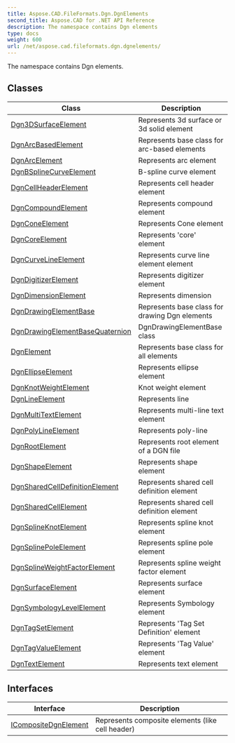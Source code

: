 ```yaml
---
title: Aspose.CAD.FileFormats.Dgn.DgnElements
second_title: Aspose.CAD for .NET API Reference
description: The namespace contains Dgn elements
type: docs
weight: 600
url: /net/aspose.cad.fileformats.dgn.dgnelements/
---
```

The namespace contains Dgn elements.

## Classes

| Class | Description |
| --- | --- |
| [Dgn3DSurfaceElement](./dgn3dsurfaceelement/) | Represents 3d surface or 3d solid element |
| [DgnArcBasedElement](./dgnarcbasedelement/) | Represents base class for arc-based elements |
| [DgnArcElement](./dgnarcelement/) | Represents arc element |
| [DgnBSplineCurveElement](./dgnbsplinecurveelement/) | B-spline curve element |
| [DgnCellHeaderElement](./dgncellheaderelement/) | Represents cell header element |
| [DgnCompoundElement](./dgncompoundelement/) | Represents compound element |
| [DgnConeElement](./dgnconeelement/) | Represents Cone element |
| [DgnCoreElement](./dgncoreelement/) | Represents 'core' element |
| [DgnCurveLineElement](./dgncurvelineelement/) | Represents curve line element element |
| [DgnDigitizerElement](./dgndigitizerelement/) | Represents digitizer element |
| [DgnDimensionElement](./dgndimensionelement/) | Represents dimension |
| [DgnDrawingElementBase](./dgndrawingelementbase/) | Represents base class for drawing Dgn elements |
| [DgnDrawingElementBaseQuaternion](./dgndrawingelementbasequaternion/) | DgnDrawingElementBase class |
| [DgnElement](./dgnelement/) | Represents base class for all elements |
| [DgnEllipseElement](./dgnellipseelement/) | Represents ellipse element |
| [DgnKnotWeightElement](./dgnknotweightelement/) | Knot weight element |
| [DgnLineElement](./dgnlineelement/) | Represents line |
| [DgnMultiTextElement](./dgnmultitextelement/) | Represents multi-line text element |
| [DgnPolyLineElement](./dgnpolylineelement/) | Represents poly-line |
| [DgnRootElement](./dgnrootelement/) | Represents root element of a DGN file |
| [DgnShapeElement](./dgnshapeelement/) | Represents shape element |
| [DgnSharedCellDefinitionElement](./dgnsharedcelldefinitionelement/) | Represents shared cell definition element |
| [DgnSharedCellElement](./dgnsharedcellelement/) | Represents shared cell definition element |
| [DgnSplineKnotElement](./dgnsplineknotelement/) | Represents spline knot element |
| [DgnSplinePoleElement](./dgnsplinepoleelement/) | Represents spline pole element |
| [DgnSplineWeightFactorElement](./dgnsplineweightfactorelement/) | Represents spline weight factor element |
| [DgnSurfaceElement](./dgnsurfaceelement/) | Represents surface element |
| [DgnSymbologyLevelElement](./dgnsymbologylevelelement/) | Represents Symbology element |
| [DgnTagSetElement](./dgntagsetelement/) | Represents 'Tag Set Definition' element |
| [DgnTagValueElement](./dgntagvalueelement/) | Represents 'Tag Value' element |
| [DgnTextElement](./dgntextelement/) | Represents text element |
## Interfaces

| Interface | Description |
| --- | --- |
| [ICompositeDgnElement](./icompositedgnelement/) | Represents composite elements (like cell header) |


